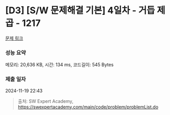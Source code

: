 # [D3] [S/W 문제해결 기본] 4일차 - 거듭 제곱 - 1217 

[문제 링크](https://swexpertacademy.com/main/code/problem/problemDetail.do?contestProbId=AV14dUIaAAUCFAYD) 

### 성능 요약

메모리: 20,636 KB, 시간: 134 ms, 코드길이: 545 Bytes

### 제출 일자

2024-11-19 22:43



> 출처: SW Expert Academy, https://swexpertacademy.com/main/code/problem/problemList.do